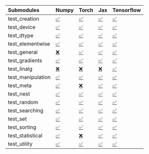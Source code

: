 | Submodules        | Numpy                                                                                                                           | Torch                                                                                                                           | Jax                                                                                                                             | Tensorflow                                                                                                                      |
|:------------------|:--------------------------------------------------------------------------------------------------------------------------------|:--------------------------------------------------------------------------------------------------------------------------------|:--------------------------------------------------------------------------------------------------------------------------------|:--------------------------------------------------------------------------------------------------------------------------------|
| test_creation     | <a href="https://github.com/unifyai/ivy/runs/7996481067?check_suite_focus=true" rel="noopener noreferrer" target="_blank">✅</a> | <a href="https://github.com/unifyai/ivy/runs/7996483628?check_suite_focus=true" rel="noopener noreferrer" target="_blank">✅</a> | <a href="https://github.com/unifyai/ivy/runs/7996486557?check_suite_focus=true" rel="noopener noreferrer" target="_blank">✅</a> | <a href="https://github.com/unifyai/ivy/runs/7996489342?check_suite_focus=true" rel="noopener noreferrer" target="_blank">✅</a> |
| test_device       | <a href="https://github.com/unifyai/ivy/runs/7996481206?check_suite_focus=true" rel="noopener noreferrer" target="_blank">✅</a> | <a href="https://github.com/unifyai/ivy/runs/7996483768?check_suite_focus=true" rel="noopener noreferrer" target="_blank">✅</a> | <a href="https://github.com/unifyai/ivy/runs/7996486720?check_suite_focus=true" rel="noopener noreferrer" target="_blank">✅</a> | <a href="https://github.com/unifyai/ivy/runs/7996489529?check_suite_focus=true" rel="noopener noreferrer" target="_blank">✅</a> |
| test_dtype        | <a href="https://github.com/unifyai/ivy/runs/7996481347?check_suite_focus=true" rel="noopener noreferrer" target="_blank">✅</a> | <a href="https://github.com/unifyai/ivy/runs/7996483879?check_suite_focus=true" rel="noopener noreferrer" target="_blank">✅</a> | <a href="https://github.com/unifyai/ivy/runs/7996486891?check_suite_focus=true" rel="noopener noreferrer" target="_blank">✅</a> | <a href="https://github.com/unifyai/ivy/runs/7996489736?check_suite_focus=true" rel="noopener noreferrer" target="_blank">✅</a> |
| test_elementwise  | <a href="https://github.com/unifyai/ivy/runs/7996481497?check_suite_focus=true" rel="noopener noreferrer" target="_blank">✅</a> | <a href="https://github.com/unifyai/ivy/runs/7996484055?check_suite_focus=true" rel="noopener noreferrer" target="_blank">✅</a> | <a href="https://github.com/unifyai/ivy/runs/7996487076?check_suite_focus=true" rel="noopener noreferrer" target="_blank">✅</a> | <a href="https://github.com/unifyai/ivy/runs/7996489962?check_suite_focus=true" rel="noopener noreferrer" target="_blank">✅</a> |
| test_general      | <a href="https://github.com/unifyai/ivy/runs/7996481627?check_suite_focus=true" rel="noopener noreferrer" target="_blank">❌</a> | <a href="https://github.com/unifyai/ivy/runs/7996484263?check_suite_focus=true" rel="noopener noreferrer" target="_blank">✅</a> | <a href="https://github.com/unifyai/ivy/runs/7996487240?check_suite_focus=true" rel="noopener noreferrer" target="_blank">✅</a> | <a href="https://github.com/unifyai/ivy/runs/7996490150?check_suite_focus=true" rel="noopener noreferrer" target="_blank">✅</a> |
| test_gradients    | <a href="https://github.com/unifyai/ivy/runs/7996481745?check_suite_focus=true" rel="noopener noreferrer" target="_blank">✅</a> | <a href="https://github.com/unifyai/ivy/runs/7996484414?check_suite_focus=true" rel="noopener noreferrer" target="_blank">✅</a> | <a href="https://github.com/unifyai/ivy/runs/7996487429?check_suite_focus=true" rel="noopener noreferrer" target="_blank">✅</a> | <a href="https://github.com/unifyai/ivy/runs/7996490307?check_suite_focus=true" rel="noopener noreferrer" target="_blank">✅</a> |
| test_linalg       | <a href="https://github.com/unifyai/ivy/runs/7996481905?check_suite_focus=true" rel="noopener noreferrer" target="_blank">❌</a> | <a href="https://github.com/unifyai/ivy/runs/7996484619?check_suite_focus=true" rel="noopener noreferrer" target="_blank">❌</a> | <a href="https://github.com/unifyai/ivy/runs/7996487595?check_suite_focus=true" rel="noopener noreferrer" target="_blank">❌</a> | <a href="https://github.com/unifyai/ivy/runs/7996490495?check_suite_focus=true" rel="noopener noreferrer" target="_blank">✅</a> |
| test_manipulation | <a href="https://github.com/unifyai/ivy/runs/7996482046?check_suite_focus=true" rel="noopener noreferrer" target="_blank">✅</a> | <a href="https://github.com/unifyai/ivy/runs/7996484818?check_suite_focus=true" rel="noopener noreferrer" target="_blank">✅</a> | <a href="https://github.com/unifyai/ivy/runs/7996487774?check_suite_focus=true" rel="noopener noreferrer" target="_blank">✅</a> | <a href="https://github.com/unifyai/ivy/runs/7996490644?check_suite_focus=true" rel="noopener noreferrer" target="_blank">✅</a> |
| test_meta         | <a href="https://github.com/unifyai/ivy/runs/7996482215?check_suite_focus=true" rel="noopener noreferrer" target="_blank">✅</a> | <a href="https://github.com/unifyai/ivy/runs/7996485029?check_suite_focus=true" rel="noopener noreferrer" target="_blank">❌</a> | <a href="https://github.com/unifyai/ivy/runs/7996487976?check_suite_focus=true" rel="noopener noreferrer" target="_blank">✅</a> | <a href="https://github.com/unifyai/ivy/runs/7996490853?check_suite_focus=true" rel="noopener noreferrer" target="_blank">✅</a> |
| test_nest         | <a href="https://github.com/unifyai/ivy/runs/7996482400?check_suite_focus=true" rel="noopener noreferrer" target="_blank">✅</a> | <a href="https://github.com/unifyai/ivy/runs/7996485184?check_suite_focus=true" rel="noopener noreferrer" target="_blank">✅</a> | <a href="https://github.com/unifyai/ivy/runs/7996488165?check_suite_focus=true" rel="noopener noreferrer" target="_blank">✅</a> | <a href="https://github.com/unifyai/ivy/runs/7996490983?check_suite_focus=true" rel="noopener noreferrer" target="_blank">✅</a> |
| test_random       | <a href="https://github.com/unifyai/ivy/runs/7996482584?check_suite_focus=true" rel="noopener noreferrer" target="_blank">✅</a> | <a href="https://github.com/unifyai/ivy/runs/7996485357?check_suite_focus=true" rel="noopener noreferrer" target="_blank">✅</a> | <a href="https://github.com/unifyai/ivy/runs/7996488367?check_suite_focus=true" rel="noopener noreferrer" target="_blank">✅</a> | <a href="https://github.com/unifyai/ivy/runs/7996491145?check_suite_focus=true" rel="noopener noreferrer" target="_blank">✅</a> |
| test_searching    | <a href="https://github.com/unifyai/ivy/runs/7996482760?check_suite_focus=true" rel="noopener noreferrer" target="_blank">✅</a> | <a href="https://github.com/unifyai/ivy/runs/7996485538?check_suite_focus=true" rel="noopener noreferrer" target="_blank">✅</a> | <a href="https://github.com/unifyai/ivy/runs/7996488532?check_suite_focus=true" rel="noopener noreferrer" target="_blank">✅</a> | <a href="https://github.com/unifyai/ivy/runs/7996491333?check_suite_focus=true" rel="noopener noreferrer" target="_blank">✅</a> |
| test_set          | <a href="https://github.com/unifyai/ivy/runs/7996482925?check_suite_focus=true" rel="noopener noreferrer" target="_blank">✅</a> | <a href="https://github.com/unifyai/ivy/runs/7996485713?check_suite_focus=true" rel="noopener noreferrer" target="_blank">✅</a> | <a href="https://github.com/unifyai/ivy/runs/7996488669?check_suite_focus=true" rel="noopener noreferrer" target="_blank">✅</a> | <a href="https://github.com/unifyai/ivy/runs/7996491528?check_suite_focus=true" rel="noopener noreferrer" target="_blank">✅</a> |
| test_sorting      | <a href="https://github.com/unifyai/ivy/runs/7996483090?check_suite_focus=true" rel="noopener noreferrer" target="_blank">✅</a> | <a href="https://github.com/unifyai/ivy/runs/7996485901?check_suite_focus=true" rel="noopener noreferrer" target="_blank">✅</a> | <a href="https://github.com/unifyai/ivy/runs/7996488815?check_suite_focus=true" rel="noopener noreferrer" target="_blank">✅</a> | <a href="https://github.com/unifyai/ivy/runs/7996491739?check_suite_focus=true" rel="noopener noreferrer" target="_blank">✅</a> |
| test_statistical  | <a href="https://github.com/unifyai/ivy/runs/7996483243?check_suite_focus=true" rel="noopener noreferrer" target="_blank">✅</a> | <a href="https://github.com/unifyai/ivy/runs/7996486065?check_suite_focus=true" rel="noopener noreferrer" target="_blank">❌</a> | <a href="https://github.com/unifyai/ivy/runs/7996488975?check_suite_focus=true" rel="noopener noreferrer" target="_blank">✅</a> | <a href="https://github.com/unifyai/ivy/runs/7996491890?check_suite_focus=true" rel="noopener noreferrer" target="_blank">✅</a> |
| test_utility      | <a href="https://github.com/unifyai/ivy/runs/7996483436?check_suite_focus=true" rel="noopener noreferrer" target="_blank">✅</a> | <a href="https://github.com/unifyai/ivy/runs/7996486401?check_suite_focus=true" rel="noopener noreferrer" target="_blank">✅</a> | <a href="https://github.com/unifyai/ivy/runs/7996489130?check_suite_focus=true" rel="noopener noreferrer" target="_blank">✅</a> | <a href="https://github.com/unifyai/ivy/runs/7996492117?check_suite_focus=true" rel="noopener noreferrer" target="_blank">✅</a> |